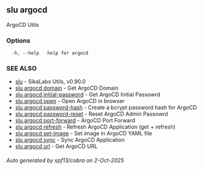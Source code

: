 ## slu argocd

ArgoCD Utils

### Options

```
  -h, --help   help for argocd
```

### SEE ALSO

* [slu](slu.md)	 - SikaLabs Utils, v0.90.0
* [slu argocd domain](slu_argocd_domain.md)	 - Get ArgoCD Domain
* [slu argocd initial-password](slu_argocd_initial-password.md)	 - Get ArgoCD Initial Passowrd
* [slu argocd open](slu_argocd_open.md)	 - Open ArgoCD in browser
* [slu argocd password-hash](slu_argocd_password-hash.md)	 - Create a bcrypt password hash for ArgoCD
* [slu argocd password-reset](slu_argocd_password-reset.md)	 - Reset ArgoCD Admin Passowrd
* [slu argocd port-forward](slu_argocd_port-forward.md)	 - ArgoCD Port Forward
* [slu argocd refresh](slu_argocd_refresh.md)	 - Refresh ArgoCD Application (get + refresh)
* [slu argocd set-image](slu_argocd_set-image.md)	 - Set image in ArgoCD YAML file
* [slu argocd sync](slu_argocd_sync.md)	 - Sync ArgoCD Application
* [slu argocd url](slu_argocd_url.md)	 - Get ArgoCD URL

###### Auto generated by spf13/cobra on 2-Oct-2025
